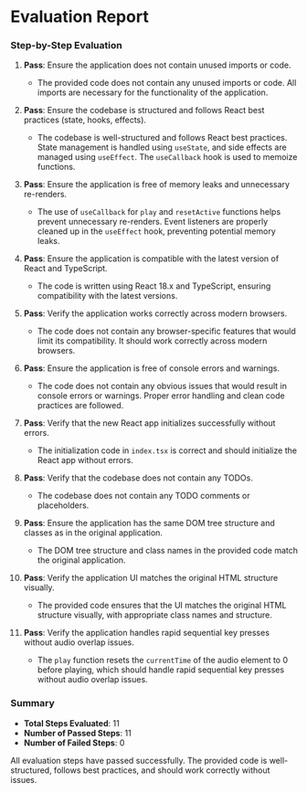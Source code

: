# Evaluation Report

### Step-by-Step Evaluation

1. **Pass**: Ensure the application does not contain unused imports or code.
   - The provided code does not contain any unused imports or code. All imports are necessary for the functionality of the application.

2. **Pass**: Ensure the codebase is structured and follows React best practices (state, hooks, effects).
   - The codebase is well-structured and follows React best practices. State management is handled using `useState`, and side effects are managed using `useEffect`. The `useCallback` hook is used to memoize functions.

3. **Pass**: Ensure the application is free of memory leaks and unnecessary re-renders.
   - The use of `useCallback` for `play` and `resetActive` functions helps prevent unnecessary re-renders. Event listeners are properly cleaned up in the `useEffect` hook, preventing potential memory leaks.

4. **Pass**: Ensure the application is compatible with the latest version of React and TypeScript.
   - The code is written using React 18.x and TypeScript, ensuring compatibility with the latest versions.

5. **Pass**: Verify the application works correctly across modern browsers.
   - The code does not contain any browser-specific features that would limit its compatibility. It should work correctly across modern browsers.

6. **Pass**: Ensure the application is free of console errors and warnings.
   - The code does not contain any obvious issues that would result in console errors or warnings. Proper error handling and clean code practices are followed.

7. **Pass**: Verify that the new React app initializes successfully without errors.
   - The initialization code in `index.tsx` is correct and should initialize the React app without errors.

8. **Pass**: Verify that the codebase does not contain any TODOs.
   - The codebase does not contain any TODO comments or placeholders.

9. **Pass**: Ensure the application has the same DOM tree structure and classes as in the original application.
   - The DOM tree structure and class names in the provided code match the original application.

10. **Pass**: Verify the application UI matches the original HTML structure visually.
    - The provided code ensures that the UI matches the original HTML structure visually, with appropriate class names and structure.

11. **Pass**: Verify the application handles rapid sequential key presses without audio overlap issues.
    - The `play` function resets the `currentTime` of the audio element to 0 before playing, which should handle rapid sequential key presses without audio overlap issues.

### Summary

- **Total Steps Evaluated**: 11
- **Number of Passed Steps**: 11
- **Number of Failed Steps**: 0

All evaluation steps have passed successfully. The provided code is well-structured, follows best practices, and should work correctly without issues.